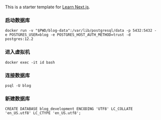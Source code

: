 This is a starter template for [Learn Next.js](https://nextjs.org/learn).
 
### 启动数据库
```
docker run -v "$PWD/blog-data":/var/lib/postgresql/data -p 5432:5432 -e POSTGRES_USER=blog -e POSTGRES_HOST_AUTH_METHOD=trust -d postgres:12.2
```

### 进入虚拟机
```
docker exec -it id bash
```

### 连接数据库
```
psql -U blog
```

### 新建数据库
```
CREATE DATABASE blog_development ENCODING 'UTF8' LC_COLLATE 'en_US.utf8' LC_CTYPE 'en_US.utf8';
```

